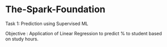 # The-Spark-Foundation
Task 1: Prediction using Supervised ML


Objective : Application of Linear Regression to predict % to student based on study hours.
